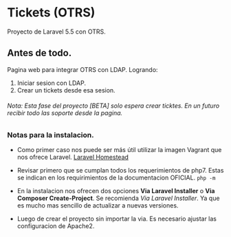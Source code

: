 # Tickets (OTRS) 
Proyecto de Laravel 5.5 con OTRS. 

Antes de todo. 
--------------
Pagina web para integrar OTRS con LDAP. Logrando:
1. Iniciar sesion con LDAP. 
2. Crear un tickets desde esa sesion.


###### Nota: Esta fase del proyecto [BETA] solo espera crear ticktes. En un futuro recibir todo las soporte desde la pagina.

### Notas para la instalacion.

- Como primer caso nos puede ser más útil utilizar la imagen Vagrant que nos ofrece Laravel. [Laravel Homestead](https://www.google.com "Google's Homepage")

- Revisar primero que se cumplan todos los requerimientos de php7. Estas se indican en los requirimientos de la documentacion OFICIAL. `php -m`

- En la instalacion nos ofrecen dos opciones **Via Laravel Installer** o **Via Composer Create-Project**. 
Se recomienda *Via Laravel Installer*. Ya que es mucho mas sencillo de actualizar a nuevas versiones.

- Luego de crear el proyecto sin importar la via. Es necesario ajustar las configuracion de Apache2. 
